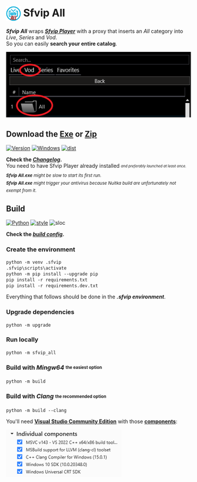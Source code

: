 # <img src="ressources/Sfvip%20All.png" width="40" align="center"> Sfvip All
***Sfvip All*** wraps ***[Sfvip Player](https://serbianforum-org.translate.goog/threads/sf-vip-plejer.878393/?_x_tr_sl=sr&_x_tr_tl=en)*** with a proxy that inserts an _All_ category into _Live_, _Series_ and _Vod_.  
So you can easily **search your entire catalog**.

<img src="ressources/all.png">

## Download the [**Exe**](https://github.com/sebdelsol/sfvip-all/raw/master/build/1.1.8/Sfvip%20All.exe) or [**Zip**](https://github.com/sebdelsol/sfvip-all/raw/master/build/1.1.8/Sfvip%20All.zip)
[![Version](https://img.shields.io/badge/Version-1.1.8-informational)](https://github.com/sebdelsol/sfvip-all/raw/master/build/1.1.8/Sfvip%20All.exe)
[![Windows](https://img.shields.io/badge/Windows-x64-white)](https://www.microsoft.com/windows/)
[![dist](https://img.shields.io/badge/Dist-Nuitka-fbdf79)](https://nuitka.net/)

**Check the [_Changelog_](build/changelog.md).**  
You need to have Sfvip Player already installed <sub><sup>_and preferably launched at least once._</sup></sub>  
<sub>_**Sfvip All.exe** might be slow to start its first run._</sub>  
<sub>_**Sfvip All.exe** might trigger your antivirus because Nuitka build are unfortunately not exempt from it._</sub>
## Build
[![Python](https://img.shields.io/badge/Python-3.11-fbdf79)](https://www.python.org/downloads/release/python-3113/)
[![style](https://img.shields.io/badge/Style-Black-000000)](https://github.com/psf/black)
![sloc](https://img.shields.io/badge/Loc-1963-informational)

**Check the [_build config_](build_config.py).**
### Create the environment
```console
python -m venv .sfvip
.sfvip\scripts\activate
python -m pip install --upgrade pip
pip install -r requirements.txt
pip install -r requirements.dev.txt
```
Everything that follows should be done in the ***.sfvip environment***.
### Upgrade dependencies
```console
python -m upgrade
```
### Run locally
```console
python -m sfvip_all
```
### Build with ***Mingw64*** <sub><sup>the easiest option</sup></sub>
```console
python -m build
```
### Build with ***Clang*** <sub><sup>the recommended option</sup></sub>
```console
python -m build --clang
```
You'll need [**Visual Studio Community Edition**](https://www.visualstudio.com/en-us/downloads/download-visual-studio-vs.aspx) with those [**components**](ressources/.vsconfig):

<img src="ressources/VS.png">